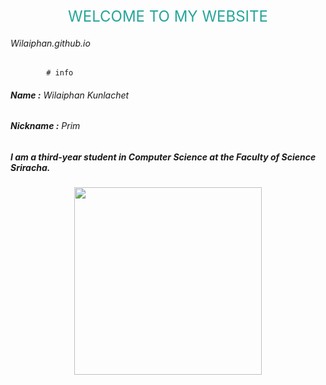 <div align ="center" style="font-size:24px; color:#26a69a">
  WELCOME TO MY WEBSITE
</div>


###### Wilaiphan.github.io


            # info


###### **Name :** Wilaiphan Kunlachet
###### **Nickname :** Prim
##### I am a third-year student in Computer Science at the Faculty of Science Sriracha.

 <div align="center">
    <img src = "/img/wilai.png" width = "300">
</div>
